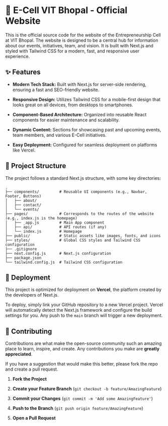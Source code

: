 # 🚀 E-Cell VIT Bhopal - Official Website

This is the official source code for the website of the Entrepreneurship Cell at VIT Bhopal. The website is designed to be a central hub for information about our events, initiatives, team, and vision. It is built with Next.js and styled with Tailwind CSS for a modern, fast, and responsive user experience.

## ✨ Features

* **Modern Tech Stack:** Built with Next.js for server-side rendering, ensuring a fast and SEO-friendly website.

* **Responsive Design:** Utilizes Tailwind CSS for a mobile-first design that looks great on all devices, from desktops to smartphones.

* **Component-Based Architecture:** Organized into reusable React components for easier maintenance and scalability.

* **Dynamic Content:** Sections for showcasing past and upcoming events, team members, and various E-Cell initiatives.

* **Easy Deployment:** Configured for seamless deployment on platforms like Vercel.

## 📂 Project Structure

The project follows a standard Next.js structure, with some key directories:

```
.
├── components/         # Reusable UI components (e.g., Navbar, Footer, Buttons)
│   ├── about/
│   ├── contact/
│   └── events/
├── pages/              # Corresponds to the routes of the website (e.g., index.js is the homepage)
│   ├── _app.js         # Main App component
│   ├── api/            # API routes (if any)
│   └── index.js        # Homepage
├── public/             # Static assets like images, fonts, and icons
├── styles/             # Global CSS styles and Tailwind CSS configuration
├── .gitignore
├── next.config.js      # Next.js configuration
├── package.json
└── tailwind.config.js  # Tailwind CSS configuration
```



## 🚀 Deployment

This project is optimized for deployment on **Vercel**, the platform created by the developers of Next.js.

To deploy, simply link your GitHub repository to a new Vercel project. Vercel will automatically detect the Next.js framework and configure the build settings for you. Any push to the `main` branch will trigger a new deployment.

## 🤝 Contributing

Contributions are what make the open-source community such an amazing place to learn, inspire, and create. Any contributions you make are **greatly appreciated**.

If you have a suggestion that would make this better, please fork the repo and create a pull request.

1. **Fork the Project**

2. **Create your Feature Branch** (`git checkout -b feature/AmazingFeature`)

3. **Commit your Changes** (`git commit -m 'Add some AmazingFeature'`)

4. **Push to the Branch** (`git push origin feature/AmazingFeature`)

5. **Open a Pull Request**
